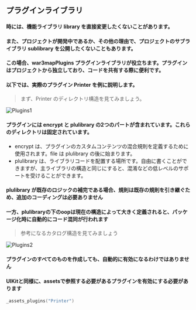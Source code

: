 ## プラグインライブラリ

#### 時には、機能ライブラリ library を直接変更したくないことがあります。

#### また、プロジェクトが開発中であるか、その他の理由で、プロジェクトのサブライブラリ sublibrary を公開したくないこともあります。

#### この場合、war3mapPlugins プラグインライブラリが役立ちます。プラグインはプロジェクトから独立しており、コードを共有する際に便利です。

#### 以下では、実際のプラグイン Printer を例に説明します。

> まず、Printer のディレクトリ構造を見てみましょう。

![Plugins1](https://gitlab.com/h-document/lik/-/raw/main/assets/plugins1.png)

#### プラグインには encrypt と plulibrary の2つのパートが含まれています。これらのディレクトリは固定されています。

* encrypt は、プラグインのカスタムコンテンツの混合規則を定義するために使用されます。file は plulibrary の後に始まります。
* plulibrary は、ライブラリコードを配置する場所です。自由に書くことができますが、主ライブラリの構造と同じにすると、混淆などの低レベルのサポートを受けることができます。

#### plulibrary が既存のロジックの補完である場合、規則は**既存の規則を引き継ぐため、追加のコーディングは必要ありません**

#### 一方、plulibraryの下のoopは現在の構造によって大きく定義されると、パッケージ化時に自動的にコード混同が行われます

> 参考になるカタログ構造を見てみましょう

![Plugins2](https://gitlab.com/h-document/lik/-/raw/main/assets/plugins2.png)

#### プラグインのすべてのものを作成しても、自動的に有効になるわけではありません

#### UIKitと同様に、assetsで参照する必要があるプラグインを有効にする必要があります

```lua
_assets_plugins("Printer")
```

